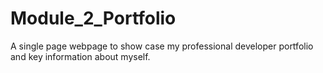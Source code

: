 # Module_2_Portfolio
A single page webpage to show case my professional developer portfolio and key information about myself. 
